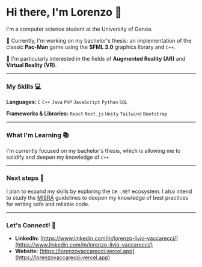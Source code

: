 # Hi there, I'm Lorenzo 👋

I'm a computer science student at the University of Genoa.

🌱 Currently, I'm working on my bachelor's thesis: an implementation of the classic **Pac-Man** game using the **SFML 3.0** graphics library and `C++`.

🔭 I'm particularly interested in the fields of **Augmented Reality (AR)** and **Virtual Reality (VR)**.

---

### My Skills 💻

**Languages:**
`C` `C++` `Java` `PHP` `JavaScript` `Python` `SQL`

**Frameworks & Libraries:**
`React` `Next.js` `Unity` `Tailwind` `Bootstrap`

---

### What I'm Learning 📚

I'm currently focused on my bachelor's thesis, which is allowing me to solidify and deepen my knowledge of `C++`

---

### Next steps 👣

I plan to expand my skills by exploring the `C# .NET` ecosystem. I also intend to study the [MISRA](https://misra.org.uk/misra-c-plus-plus/) guidelines to deepen my knowledge of best practices for writing safe and reliable code.

---

### Let's Connect! 🤝

* **LinkedIn:** [https://www.linkedin.com/in/lorenzo-livio-vaccarecci/](https://www.linkedin.com/in/lorenzo-livio-vaccarecci/)
* **Website:** [https://lorenzovaccarecci.vercel.app](https://lorenzovaccarecci.vercel.app)
<!--
**GekkeijuITA/GekkeijuITA** is a ✨ _special_ ✨ repository because its `README.md` (this file) appears on your GitHub profile.

Here are some ideas to get you started:

- 🔭 I’m currently working on ...
- 🌱 I’m currently learning ...
- 👯 I’m looking to collaborate on ...
- 🤔 I’m looking for help with ...
- 💬 Ask me about ...
- 📫 How to reach me: ...
- 😄 Pronouns: ...
- ⚡ Fun fact: ...
-->

